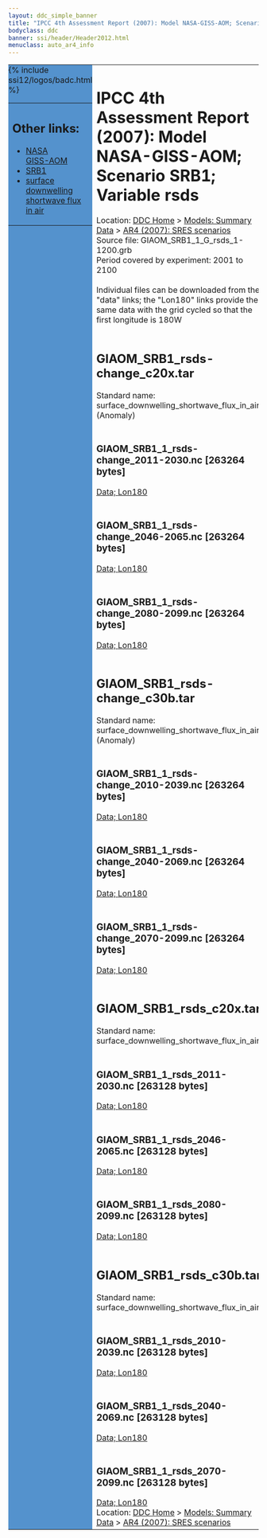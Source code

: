 ```yaml
---
layout: ddc_simple_banner
title: "IPCC 4th Assessment Report (2007): Model NASA-GISS-AOM; Scenario SRB1; Variable rsds"
bodyclass: ddc
banner: ssi/header/Header2012.html
menuclass: auto_ar4_info
---
```



<table width="100%" border="0" cellspacing="0" cellpadding="0" style="border-collapse: collapse;">
<tr style="margin:0;padding:0;border:0;">
<td style="margin:0;padding:0;border:0;height:1pt;width:150pt;background:#5492CD;" valign="top" >

<div id="lh-col2" class="auto_ar4_info">
<table class="menumain" bgcolor="#5492CD" cellspacing="0" width="100%" border="0">
<tr><td>
<h2> Other links:</h2>
<ul>
<li><a href="/auto/ar4/model-NASA-GISS-AOM.html">NASA<br/>GISS-AOM</a></li>
<li><a href="/auto/ar4/scenario-SRB1.html">SRB1</a></li>
<li><a href="/auto/ar4/var-surface_downwelling_shortwave_flux_in_air.html">surface downwelling<br/> shortwave flux in air</a></li>
</ul>
</td></tr>
{% include ssi12/logos/badc.html %}
</table>
</div>
</td>
<td><h1>IPCC 4th Assessment Report (2007): Model NASA-GISS-AOM; Scenario SRB1; Variable rsds</h1>

<!-- Breadcrumb1 -->
<div id="breadcrumb1" align="left">
Location: <a href="/index.html">DDC Home</a> > <a href="/sim/gcm_clim/">Models: Summary Data</a>
> <a href="/sim/gcm_clim/SRES_AR4/index.html">AR4 (2007): SRES scenarios</a>
</div>
<!-- End of Breadcrumb1 -->Source file: GIAOM_SRB1_1_G_rsds_1-1200.grb
<br/>
Period covered by experiment: 2001 to 2100<br/>
<br/>Individual files can be downloaded from the "data" links; the "Lon180" links provide the same data
         with the grid cycled so that the first longitude is 180W<br/>
<br/><h2>GIAOM_SRB1_rsds-change_c20x.tar</h2>
Standard name: surface_downwelling_shortwave_flux_in_air (Anomaly)<br>
<br/><h3>GIAOM_SRB1_1_rsds-change_2011-2030.nc [263264 bytes]</h3>
<a href="http://apps.ipcc-data.org/cgi-bin/downl/ar4_nc/rsds/GIAOM_SRB1_1_rsds-change_2011-2030.nc">Data; </a><a href="http://apps.ipcc-data.org/cgi-bin/downl/ar4_nc/rsds/GIAOM_SRB1_1_rsds-change_2011-2030.cyto180.nc"> Lon180</a><br/>
<br/><h3>GIAOM_SRB1_1_rsds-change_2046-2065.nc [263264 bytes]</h3>
<a href="http://apps.ipcc-data.org/cgi-bin/downl/ar4_nc/rsds/GIAOM_SRB1_1_rsds-change_2046-2065.nc">Data; </a><a href="http://apps.ipcc-data.org/cgi-bin/downl/ar4_nc/rsds/GIAOM_SRB1_1_rsds-change_2046-2065.cyto180.nc"> Lon180</a><br/>
<br/><h3>GIAOM_SRB1_1_rsds-change_2080-2099.nc [263264 bytes]</h3>
<a href="http://apps.ipcc-data.org/cgi-bin/downl/ar4_nc/rsds/GIAOM_SRB1_1_rsds-change_2080-2099.nc">Data; </a><a href="http://apps.ipcc-data.org/cgi-bin/downl/ar4_nc/rsds/GIAOM_SRB1_1_rsds-change_2080-2099.cyto180.nc"> Lon180</a><br/>
<br/><h2>GIAOM_SRB1_rsds-change_c30b.tar</h2>
Standard name: surface_downwelling_shortwave_flux_in_air (Anomaly)<br>
<br/><h3>GIAOM_SRB1_1_rsds-change_2010-2039.nc [263264 bytes]</h3>
<a href="http://apps.ipcc-data.org/cgi-bin/downl/ar4_nc/rsds/GIAOM_SRB1_1_rsds-change_2010-2039.nc">Data; </a><a href="http://apps.ipcc-data.org/cgi-bin/downl/ar4_nc/rsds/GIAOM_SRB1_1_rsds-change_2010-2039.cyto180.nc"> Lon180</a><br/>
<br/><h3>GIAOM_SRB1_1_rsds-change_2040-2069.nc [263264 bytes]</h3>
<a href="http://apps.ipcc-data.org/cgi-bin/downl/ar4_nc/rsds/GIAOM_SRB1_1_rsds-change_2040-2069.nc">Data; </a><a href="http://apps.ipcc-data.org/cgi-bin/downl/ar4_nc/rsds/GIAOM_SRB1_1_rsds-change_2040-2069.cyto180.nc"> Lon180</a><br/>
<br/><h3>GIAOM_SRB1_1_rsds-change_2070-2099.nc [263264 bytes]</h3>
<a href="http://apps.ipcc-data.org/cgi-bin/downl/ar4_nc/rsds/GIAOM_SRB1_1_rsds-change_2070-2099.nc">Data; </a><a href="http://apps.ipcc-data.org/cgi-bin/downl/ar4_nc/rsds/GIAOM_SRB1_1_rsds-change_2070-2099.cyto180.nc"> Lon180</a><br/>
<br/><h2>GIAOM_SRB1_rsds_c20x.tar</h2>
Standard name: surface_downwelling_shortwave_flux_in_air<br>
<br/><h3>GIAOM_SRB1_1_rsds_2011-2030.nc [263128 bytes]</h3>
<a href="http://apps.ipcc-data.org/cgi-bin/downl/ar4_nc/rsds/GIAOM_SRB1_1_rsds_2011-2030.nc">Data; </a><a href="http://apps.ipcc-data.org/cgi-bin/downl/ar4_nc/rsds/GIAOM_SRB1_1_rsds_2011-2030.cyto180.nc"> Lon180</a><br/>
<br/><h3>GIAOM_SRB1_1_rsds_2046-2065.nc [263128 bytes]</h3>
<a href="http://apps.ipcc-data.org/cgi-bin/downl/ar4_nc/rsds/GIAOM_SRB1_1_rsds_2046-2065.nc">Data; </a><a href="http://apps.ipcc-data.org/cgi-bin/downl/ar4_nc/rsds/GIAOM_SRB1_1_rsds_2046-2065.cyto180.nc"> Lon180</a><br/>
<br/><h3>GIAOM_SRB1_1_rsds_2080-2099.nc [263128 bytes]</h3>
<a href="http://apps.ipcc-data.org/cgi-bin/downl/ar4_nc/rsds/GIAOM_SRB1_1_rsds_2080-2099.nc">Data; </a><a href="http://apps.ipcc-data.org/cgi-bin/downl/ar4_nc/rsds/GIAOM_SRB1_1_rsds_2080-2099.cyto180.nc"> Lon180</a><br/>
<br/><h2>GIAOM_SRB1_rsds_c30b.tar</h2>
Standard name: surface_downwelling_shortwave_flux_in_air<br>
<br/><h3>GIAOM_SRB1_1_rsds_2010-2039.nc [263128 bytes]</h3>
<a href="http://apps.ipcc-data.org/cgi-bin/downl/ar4_nc/rsds/GIAOM_SRB1_1_rsds_2010-2039.nc">Data; </a><a href="http://apps.ipcc-data.org/cgi-bin/downl/ar4_nc/rsds/GIAOM_SRB1_1_rsds_2010-2039.cyto180.nc"> Lon180</a><br/>
<br/><h3>GIAOM_SRB1_1_rsds_2040-2069.nc [263128 bytes]</h3>
<a href="http://apps.ipcc-data.org/cgi-bin/downl/ar4_nc/rsds/GIAOM_SRB1_1_rsds_2040-2069.nc">Data; </a><a href="http://apps.ipcc-data.org/cgi-bin/downl/ar4_nc/rsds/GIAOM_SRB1_1_rsds_2040-2069.cyto180.nc"> Lon180</a><br/>
<br/><h3>GIAOM_SRB1_1_rsds_2070-2099.nc [263128 bytes]</h3>
<a href="http://apps.ipcc-data.org/cgi-bin/downl/ar4_nc/rsds/GIAOM_SRB1_1_rsds_2070-2099.nc">Data; </a><a href="http://apps.ipcc-data.org/cgi-bin/downl/ar4_nc/rsds/GIAOM_SRB1_1_rsds_2070-2099.cyto180.nc"> Lon180</a><br/>
<!-- Breadcrumb2 -->
<div id="breadcrumb2" align="left">
Location: <a href="/index.html">DDC Home</a> > <a href="/sim/gcm_clim/">Models: Summary Data</a>
> <a href="/sim/gcm_clim/SRES_AR4/index.html">AR4 (2007): SRES scenarios</a>
</div>
<!-- End of Breadcrumb2 --></td></tr></table>
